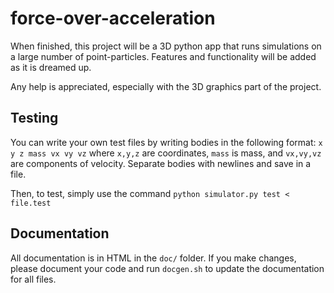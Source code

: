 force-over-acceleration
=======================

When finished, this project will be a 3D python app that runs simulations on a large number of point-particles. Features and functionality will be added as it is dreamed up.

Any help is appreciated, especially with the 3D graphics part of the project.

Testing
-------
You can write your own test files by writing bodies in the following format:
`x y z mass vx vy vz`
where `x,y,z` are coordinates, `mass` is mass, and `vx,vy,vz` are components of velocity.
Separate bodies with newlines and save in a file.

Then, to test, simply use the command
`python simulator.py test < file.test`

Documentation
-------------
All documentation is in HTML in the `doc/` folder. If you make changes, please document your code and run `docgen.sh` to update the documentation for all files. 

